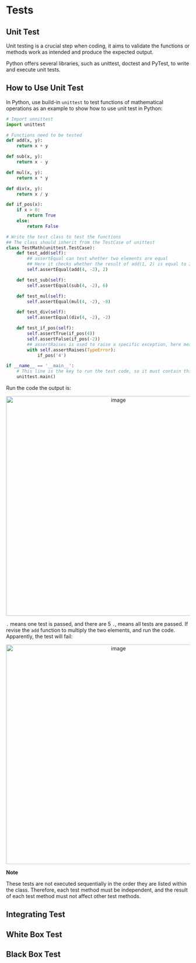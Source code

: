 # Tests

## Unit Test

Unit testing is a crucial step when coding, it aims to validate the functions or methods work as intended and produce the expected output.

Python offers several libraries, such as unittest, doctest and PyTest, to write and execute unit tests.

## How to Use Unit Test

In Python, use build-in `unittest` to test functions of mathematical operations as an example to show how to use unit test in Python:

```py
# Import unnittest
import unittest

# Functions need to be tested
def add(x, y):
    return x + y

def sub(x, y):
    return x - y

def mul(x, y):
    return x * y

def div(x, y):
    return x / y

def if_pos(x):
    if x > 0:
        return True
    else:
        return False

# Write the test class to test the functions
## The class should inherit from the TestCase of unittest
class TestMath(unittest.TestCase):
    def test_add(self):
        ## assertEqual can test whether two elements are equal
        ## Here it checks whether the result of add(1, 2) is equal to 3
        self.assertEqual(add(4, -2), 2)

    def test_sub(self):
        self.assertEqual(sub(4, -2), 6)

    def test_mul(self):
        self.assertEqual(mul(4, -2), -8)

    def test_div(self):
        self.assertEqual(div(4, -2), -2)

    def test_if_pos(self):
        self.assertTrue(if_pos(4))
        self.assertFalse(if_pos(-2))
        ## assertRaises is used to raise a specific exception, here means TypeError will raise under the condition of if_pos('4') 
        with self.assertRaises(TypeError):
            if_pos('4')

if __name__ == '__main__':
    # This line is the key to run the test code, so it must contain this line
    unittest.main()

```

Run the code the output is:

<div align=center>
<img width="600" alt="image" src="https://github.com/ShiyuFan0820/CSLearningNote/assets/149340606/12955b04-9f79-4d0c-883d-b24ca0e1bbde">
</div>

`.` means one test is passed, and there are 5 `.`, means all tests are passed. If revise the `add` function to multiply the two elements, and run the code. Apparently, the test will fail:

<div align=center>
<img width="600" alt="image" src="https://github.com/ShiyuFan0820/CSLearningNote/assets/149340606/33f8f68d-8d0a-4a2b-b96c-02775eb99e30">
</div>

**Note**

These tests are not executed sequentially in the order they are listed within the class. Therefore, each test method must be independent, and the result of each test method must not affect other test methods.

## Integrating Test


## White Box Test


## Black Box Test





